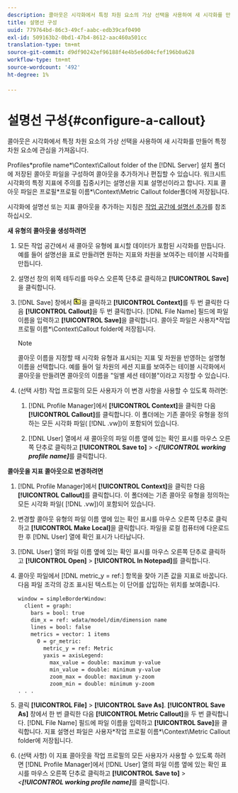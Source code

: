 ```yaml
---
description: 콜아웃은 시각화에서 특정 차원 요소의 가상 선택을 사용하여 새 시각화를 만들어 특정 차원 요소에 관심을 가져옵니다.
title: 설명선 구성
uuid: 779764bd-86c3-49cf-aabc-edb39caf0490
exl-id: 509163b2-0bd1-47b4-8612-aac460a501cc
translation-type: tm+mt
source-git-commit: d9df90242ef96188f4e4b5e6d04cfef196b0a628
workflow-type: tm+mt
source-wordcount: '492'
ht-degree: 1%

---
```


# 설명선 구성{#configure-a-callout}

콜아웃은 시각화에서 특정 차원 요소의 가상 선택을 사용하여 새 시각화를 만들어 특정 차원 요소에 관심을 가져옵니다.

Profiles\*profile name*\Context\Callout folder of the [!DNL Server] 설치 폴더에 저장된 콜아웃 파일을 구성하여 콜아웃을 추가하거나 편집할 수 있습니다. 워크시트 시각화의 특정 지표에 주의를 집중시키는 설명선을 지표 설명선이라고 합니다. 지표 콜아웃 파일은 프로필\*프로필 이름*\Context\Metric Callout folder폴더에 저장됩니다.

시각화에 설명선 또는 지표 콜아웃을 추가하는 지침은 [작업 공간에 설명선 추가](../../../home/c-get-started/c-vis/c-call-wkspc.md#concept-212b09e763044d938987b4a9c658adc0)를 참조하십시오.

**새 유형의 콜아웃을 생성하려면**

1. 모든 작업 공간에서 새 콜아웃 유형에 표시할 데이터가 포함된 시각화를 만듭니다. 예를 들어 설명선을 표로 만들려면 원하는 지표와 차원을 보여주는 테이블 시각화를 만듭니다.
1. 설명선 창의 위쪽 테두리를 마우스 오른쪽 단추로 클릭하고 **[!UICONTROL Save]**&#x200B;을 클릭합니다.
1. [!DNL Save] 창에서 ![](assets/btn_folder_up.png)을 클릭하고 **[!UICONTROL Context]**&#x200B;를 두 번 클릭한 다음 **[!UICONTROL Callout]**&#x200B;을 두 번 클릭합니다. [!DNL File Name] 필드에 파일 이름을 입력하고 **[!UICONTROL Save]**&#x200B;을 클릭합니다. 콜아웃 파일은 사용자\*작업 프로필 이름*\Context\Callout folder에 저장됩니다.

   >[!NOTE]
   >
   >콜아웃 이름을 지정할 때 시각화 유형과 표시되는 지표 및 차원을 반영하는 설명형 이름을 선택합니다. 예를 들어 일 차원의 세션 지표를 보여주는 테이블 시각화에서 콜아웃을 만들려면 콜아웃의 이름을 &quot;일별 세션 테이블&quot;이라고 지정할 수 있습니다.

1. (선택 사항) 작업 프로필의 모든 사용자가 이 변경 사항을 사용할 수 있도록 하려면:

   1. [!DNL Profile Manager]에서 **[!UICONTROL Context]**&#x200B;을 클릭한 다음 **[!UICONTROL Callout]**&#x200B;를 클릭합니다. 이 폴더에는 기존 콜아웃 유형을 정의하는 모든 시각화 파일( [!DNL .vw])이 포함되어 있습니다.

   1. [!DNL User] 열에서 새 콜아웃의 파일 이름 옆에 있는 확인 표시를 마우스 오른쪽 단추로 클릭하고 **[!UICONTROL Save to]** > *&lt;**[!UICONTROL working profile name]***&#x200B;를 클릭합니다.

**콜아웃을 지표 콜아웃으로 변경하려면**

1. [!DNL Profile Manager]에서 **[!UICONTROL Context]**&#x200B;을 클릭한 다음 **[!UICONTROL Callout]**&#x200B;를 클릭합니다. 이 폴더에는 기존 콜아웃 유형을 정의하는 모든 시각화 파일( [!DNL .vw])이 포함되어 있습니다.

1. 변경할 콜아웃 유형의 파일 이름 옆에 있는 확인 표시를 마우스 오른쪽 단추로 클릭하고 **[!UICONTROL Make Local]**&#x200B;을 클릭합니다. 파일을 로컬 컴퓨터에 다운로드한 후 [!DNL User] 열에 확인 표시가 나타납니다.

1. [!DNL User] 열의 파일 이름 옆에 있는 확인 표시를 마우스 오른쪽 단추로 클릭하고 **[!UICONTROL Open]** > **[!UICONTROL In Notepad]**&#x200B;를 클릭합니다.

1. 콜아웃 파일에서 [!DNL metric_y = ref:] 항목을 찾아 기존 값을 지표로 바꿉니다. 다음 파일 조각의 강조 표시된 텍스트는 이 단어를 삽입하는 위치를 보여줍니다.

   ```
   window = simpleBorderWindow: 
     client = graph: 
       bars = bool: true
       dim_x = ref: wdata/model/dim/dimension name
       lines = bool: false
       metrics = vector: 1 items
         0 = gr_metric: 
           metric_y = ref: Metric
           yaxis = axisLegend: 
             max_value = double: maximum y-value
             min_value = double: minimum y-value
             zoom_max = double: maximum y-zoom
             zoom_min = double: minimum y-zoom
   . . . 
   ```

1. 클릭 **[!UICONTROL File]** > **[!UICONTROL Save As]**. **[!UICONTROL Save As]** 창에서 한 번 클릭한 다음 **[!UICONTROL Metric Callout]**&#x200B;을 두 번 클릭합니다. [!DNL File Name] 필드에 파일 이름을 입력하고 **[!UICONTROL Save]**&#x200B;을 클릭합니다. 지표 설명선 파일은 사용자\*작업 프로필 이름*\Context\Metric Callout folder에 저장됩니다.

1. (선택 사항) 이 지표 콜아웃을 작업 프로필의 모든 사용자가 사용할 수 있도록 하려면 [!DNL Profile Manager]에서 [!DNL User] 열의 파일 이름 옆에 있는 확인 표시를 마우스 오른쪽 단추로 클릭하고 **[!UICONTROL Save to]** > *&lt;**[!UICONTROL working profile name]***&#x200B;를 클릭합니다.
